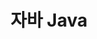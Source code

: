 ---
layout: default
title: 자바 Java
nav_order: 100
has_children: true
last_modified_date: 2021-03-16 20:31:00
last_modified_at: 2021-03-16 20:31:00
---